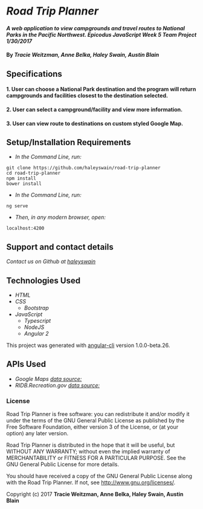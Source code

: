 # _Road Trip Planner_

#### _A web application to view campgrounds and travel routes to National Parks in the Pacific Northwest. Epicodus JavaScript Week 5 Team Project 1/30/2017_

#### By _**Tracie Weitzman, Anne Belka, Haley Swain, Austin Blain**_

## Specifications

#### 1. User can choose a National Park destination and the program will return campgrounds and facilities closest to the destination selected.

#### 2. User can select a campground/facility and view more information.

#### 3. User can view route to destinations on custom styled Google Map.

## Setup/Installation Requirements

* _In the Command Line, run:_
```
git clone https://github.com/haleyswain/road-trip-planner
cd road-trip-planner
npm install
bower install
```

* _In the Command Line, run:_
```
ng serve
```
* _Then, in any modern browser, open:_
```
localhost:4200
```

## Support and contact details

_Contact us on Github at [haleyswain](https://github.com/haleyswain)_

## Technologies Used

* _HTML_
* _CSS_
  * _Bootstrap_
* _JavaScript_
  * _Typescript_
  * _NodeJS_
  * _Angular 2_

This project was generated with [angular-cli](https://github.com/angular/angular-cli) version 1.0.0-beta.26.

## APIs Used

* _Google Maps [data source:](https://developers.google.com/maps/)_
* _RIDB.Recreation.gov [data source:](https://ridb.recreation.gov/)_

### License

Road Trip Planner is free software: you can redistribute it and/or modify it under the terms of the GNU General Public License as published by the Free Software Foundation, either version 3 of the License, or (at your option) any later version.

Road Trip Planner is distributed in the hope that it will be useful, but WITHOUT ANY WARRANTY; without even the implied warranty of MERCHANTABILITY or FITNESS FOR A PARTICULAR PURPOSE. See the GNU General Public License for more details.

You should have received a copy of the GNU General Public License along with the Road Trip Planner. If not, see http://www.gnu.org/licenses/.

Copyright (c) 2017 **Tracie Weitzman, Anne Belka, Haley Swain, Austin Blain**

